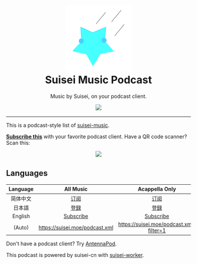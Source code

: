 <h1 align=center>
    <img src="https://raw.githubusercontent.com/suisei-cn/suisei-podcast/master/smp-logo.png" width="180px"></img>
    <br>
    Suisei Music Podcast
</h1>

<p align=center>
    Music by Suisei, on your podcast client.
</p>

<p align=center>
    <a href="https://suisei.moe/podcast.xml"><img src="https://img.shields.io/badge/Podcast-Subscribe here-brightgreen"</img></a>
</p>

<hr>

This is a podcast-style list of [suisei-music](https://github.com/suisei-cn/suisei-music/).

**[Subscribe this](https://suisei.moe/podcast.xml)** with your favorite podcast client. Have a QR code scanner? Scan this:

<p align=center>
    <img src="https://chart.googleapis.com/chart?cht=qr&chl=https://suisei.moe/podcast.xml&chs=240x240"></img>
</p>

## Languages

| Language |                      All Music                      |                        Acappella Only                        |
| :------: | :-------------------------------------------------: | :----------------------------------------------------------: |
| 简体中文 | [订阅](https://suisei.moe/podcast.xml?lang=zh-hans) | [订阅](https://suisei.moe/podcast.xml?lang=zh-hans&filter=1) |
|  日本語  |   [登録](https://suisei.moe/podcast.xml?lang=ja)    |   [登録](https://suisei.moe/podcast.xml?lang=ja&filter=1)    |
| English  | [Subscribe](https://suisei.moe/podcast.xml?lang=en) | [Subscribe](https://suisei.moe/podcast.xml?lang=en&filter=1) |
|  (Auto)  |          <https://suisei.moe/podcast.xml>           |           <https://suisei.moe/podcast.xml?filter=1>           |

Don't have a podcast client? Try [AntennaPod](https://antennapod.org/).

This podcast is powered by suisei-cn with [suisei-worker](https://github.com/suisei-cn/suisei-worker/).
